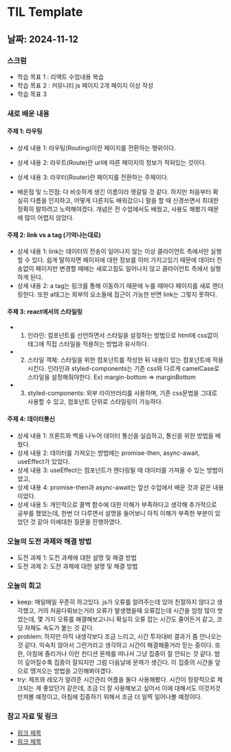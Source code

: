 # TIL Template

## 날짜: 2024-11-12

### 스크럼
- 학습 목표 1 : 리액트 수업내용 복습
- 학습 목표 2 : 커뮤니티 js 페이지 2개 페이지 이상 작성
- 학습 목표 3

### 새로 배운 내용
#### 주제 1: 라우팅
- 상세 내용 1: 라우팅(Routing)이란 페이지를 전환하는 행위이다.
- 상세 내용 2: 라우트(Route)란 url에 따른 페이지의 정보가 적혀있는 것이다.
- 상세 내용 3: 라우터(Router)란 페이지를 전환하는 주체이다.

- 배운점 및 느낀점: 다 비슷하게 생긴 이름이라 헷갈릴 것 같다. 하지만 처음부터 확실히 다름을 인지하고, 어떻게 다른지도 배워갔으니 말을 할 때 신경쓰면서 최대한 정확히 말하려고 노력해야겠다.
개념은 전 수업에서도 배웠고, 사용도 해봤기 때문에 많이 어렵지 않았다. 

#### 주제 2: link vs a tag (기억나는대로)
- 상세 내용 1: link는 데이터의 전송이 일어나지 않는 이상 클라이언트 측에서만 실행할 수 있다.
            쉽게 말하자면 페이지에 대한 정보를 이미 가지고있기 때문에 데이터 전송없이 페이지만 변경할 때에는 새로고침도 일어나지 않고 클라이언트 측에서 실행하게 된다.
- 상세 내용 2: a tag는 링크를 통해 이동하기 때문에 누를 때마다 페이지를 새로 랜더링한다. 또한 a태그는 외부의 요소들에 접근이 가능한 반면 link는 그렇지 못하다.

#### 주제 3: react에서의 스타일링
- 1. 인라인: 컴포넌트를 선언하면서 스타일을 설정하는 방법으로 html에 css없이 태그에 직접 스타일을 적용하는 방법과 유사하다.
- 2. 스타일 객체: 스타일을 위한 컴포넌트를 작성한 뒤 내용이 있는 컴포넌트에 적용시킨다.
    인라인과 styled-components는 기존 css와 다르게 camelCase로 스타일을 설정해줘야한다. Ex) margin-bottom => marginBottom
- 3. styled-components: 외부 라이브러리를 사용하며, 기존 css문법을 그대로 사용할 수 있고, 컴포넌트 단위로 스타일링이 가능하다.

#### 주제 4: 데이터통신
- 상세 내용 1: 프론트와 백을 나누어 데이터 통신을 실습하고, 통신을 위한 방법을 배웠다.
- 상세 내용 2: 데이터를 가져오는 방법에는 promise-then, async-await, useEffect가 있었다.
- 상세 내용 3: useEffect는 컴포넌트가 렌더링될 때 데이터를 가져올 수 있는 방법이었고,
- 상세 내용 4: promise-then과 async-await는 앞선 수업에서 배운 것과 같은 내용이었다.
- 상세 내용 5: 개인적으로 콜백 함수에 대한 이해가 부족하다고 생각해 추가적으로 공부를 했었는데, 한번 더 다루면서 설명을 들어보니 아직 이해가 부족한 부분이 있었던 것 같아 이에대한 질문을 진행하였다.

### 오늘의 도전 과제와 해결 방법
- 도전 과제 1: 도전 과제에 대한 설명 및 해결 방법
- 도전 과제 2: 도전 과제에 대한 설명 및 해결 방법

### 오늘의 회고
- keep: 매일매일 꾸준히 하고있다. js가 오류를 알려주는데 있어 친절하지 않다고 생각했고, 거의 처음다뤄보는거라 오류가 발생했을때 오류잡는데 시간을 엄청 많이 썻었는데,
몇 가지 오류를 해결해보고나니 확실히 오류 잡는 시간도 줄어든거 같고, 코딩 자체도 속도가 붙는 것 같다.
- problem: 하지만 아직 내생각보다 조금 느리고, 시간 투자대비 결과가 좀 안나오는 것 같다. 익숙치 않아서 그런거라고 생각하고 시간이 해결해줄거라 믿는 중이다.
또한, 아침에 졸리거나 이런 컨디션 문제를 떠나서 그냥 집중이 잘 안되는 것 같다. 밤이 깊어질수록 집중이 잘되지만 그럼 다음날에 문제가 생긴다. 이 집중의 시간을 앞으로 땡겨오는 방법을 고민해봐야겠다.
- try: 제프와 레오가 알려준 시간관리 어플을 둘다 사용해봤다. 시간이 정량적으로 체크되는 게 좋았던거 같은데, 조금 더 잘 사용해보고 싶어서 이에 대해서도 이것저것 만져볼 예정이고, 아침에 집중하기 위해서 조금 더 일찍 일어나볼 예정이다.

### 참고 자료 및 링크
- [링크 제목](URL)
- [링크 제목](URL)
